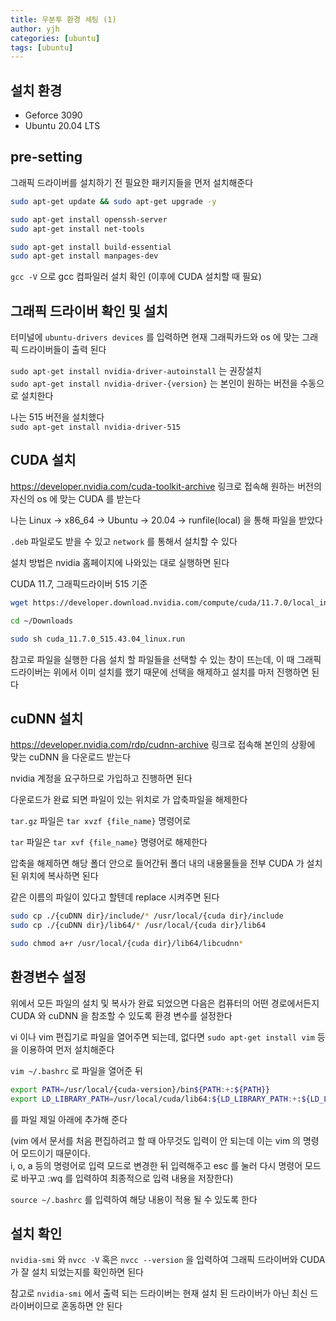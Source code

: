 ```yaml
---
title: 우분투 환경 세팅 (1)
author: yjh
categories: [ubuntu]
tags: [ubuntu]
---
```


## 설치 환경
- Geforce 3090
- Ubuntu 20.04 LTS

## pre-setting
그래픽 드라이버를 설치하기 전 필요한 패키지들을 먼저 설치해준다

```bash
sudo apt-get update && sudo apt-get upgrade -y

sudo apt-get install openssh-server
sudo apt-get install net-tools

sudo apt-get install build-essential
sudo apt-get install manpages-dev
```

`gcc -V` 으로 gcc 컴파일러 설치 확인 (이후에 CUDA 설치할 때 필요)

## 그래픽 드라이버 확인 및 설치
터미널에 `ubuntu-drivers devices` 를 입력하면 현재 그래픽카드와 os 에 맞는 그래픽 드라이버들이 출력 된다

`sudo apt-get install nvidia-driver-autoinstall` 는 권장설치 <br>
`sudo apt-get install nvidia-driver-{version}` 는 본인이 원하는 버전을 수동으로 설치한다

나는 515 버전을 설치했다 <br>
`sudo apt-get install nvidia-driver-515`

## CUDA 설치
https://developer.nvidia.com/cuda-toolkit-archive 링크로 접속해 원하는 버전의 자신의 os 에 맞는 CUDA 를 받는다

나는 Linux -> x86_64 -> Ubuntu -> 20.04 -> runfile(local) 을 통해 파일을 받았다

`.deb` 파일로도 받을 수 있고 `network` 를 통해서 설치할 수 있다

설치 방법은 nvidia 홈페이지에 나와있는 대로 실행하면 된다

CUDA 11.7, 그래픽드라이버 515 기준 <br>
```bash
wget https://developer.download.nvidia.com/compute/cuda/11.7.0/local_installers/cuda_11.7.0_515.43.04_linux.run

cd ~/Downloads

sudo sh cuda_11.7.0_515.43.04_linux.run
```

참고로 파일을 실행한 다음 설치 할 파일들을 선택할 수 있는 창이 뜨는데, 이 때 그래픽 드라이버는 위에서 이미 설치를 했기 때문에 선택을 해제하고 설치를 마저 진행하면 된다

## cuDNN 설치
https://developer.nvidia.com/rdp/cudnn-archive 링크로 접속해 본인의 상황에 맞는 cuDNN 을 다운로드 받는다

nvidia 계정을 요구하므로 가입하고 진행하면 된다

다운로드가 완료 되면 파일이 있는 위치로 가 압축파일을 해제한다

`tar.gz` 파일은 `tar xvzf {file_name}` 명령어로

`tar` 파일은 `tar xvf {file_name}` 명령어로 해제한다

압축을 해제하면 해당 폴더 안으로 들어간뒤 폴더 내의 내용물들을 전부 CUDA 가 설치 된 위치에 복사하면 된다

같은 이름의 파일이 있다고 할텐데 replace 시켜주면 된다

```bash
sudo cp ./{cuDNN dir}/include/* /usr/local/{cuda dir}/include
sudo cp ./{cuDNN dir}/lib64/* /usr/local/{cuda dir}/lib64

sudo chmod a+r /usr/local/{cuda dir}/lib64/libcudnn*
```

## 환경변수 설정
위에서 모든 파일의 설치 및 복사가 완료 되었으면 다음은 컴퓨터의 어떤 경로에서든지 CUDA 와 cuDNN 을 참조할 수 있도록 환경 변수를 설정한다

vi 이나 vim 편집기로 파일을 열어주면 되는데, 없다면 `sudo apt-get install vim` 등을 이용하여 먼저 설치해준다

`vim ~/.bashrc` 로 파일을 열어준 뒤

```bash
export PATH=/usr/local/{cuda-version}/bin${PATH:+:${PATH}}
export LD_LIBRARY_PATH=/usr/local/cuda/lib64:${LD_LIBRARY_PATH:+:${LD_LIBRARY_PATH}}
```

를 파일 제일 아래에 추가해 준다

(vim 에서 문서를 처음 편집하려고 할 때 아무것도 입력이 안 되는데 이는 vim 의 명령어 모드이기 때문이다. <br>
i, o, a 등의 명령어로 입력 모드로 변경한 뒤 입력해주고 esc 를 눌러 다시 명령어 모드로 바꾸고 :wq 를 입력하여 최종적으로 입력 내용을 저장한다)

`source ~/.bashrc` 를 입력하여 해당 내용이 적용 될 수 있도록 한다

## 설치 확인
`nvidia-smi` 와 `nvcc -V` 혹은 `nvcc --version` 을 입력하여 그래픽 드라이버와 CUDA 가 잘 설치 되었는지를 확인하면 된다

참고로 `nvidia-smi` 에서 출력 되는 드라이버는 현재 설치 된 드라이버가 아닌 최신 드라이버이므로 혼동하면 안 된다